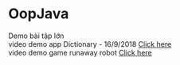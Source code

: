 # OopJava
Demo bài tập lớn </br>
video demo app Dictionary - 16/9/2018 <a href="https://youtu.be/QikSkKiKPYo">Click here</a></br>
video demo game runaway robot <a href="https://youtu.be/N1iF3Z4SXVU">Click here</a></br>
